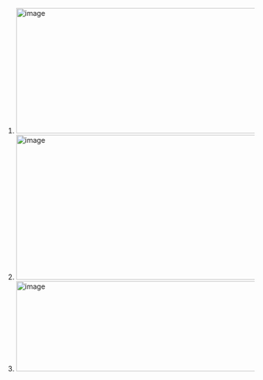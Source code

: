 1. <img width="1207" height="253" alt="image" src="https://github.com/user-attachments/assets/2c978f64-ef93-4c0c-8772-ef14a3d81a72" />
2. <img width="1533" height="292" alt="image" src="https://github.com/user-attachments/assets/131fd06f-8689-4050-b3a1-4a11fea62577" />
3. <img width="1531" height="182" alt="image" src="https://github.com/user-attachments/assets/06ca8857-3d8c-455f-b112-52cba678a663" />
